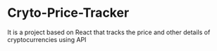 # Cryto-Price-Tracker
  It is a project based on React that tracks the price and other details of cryptocurrencies using API
